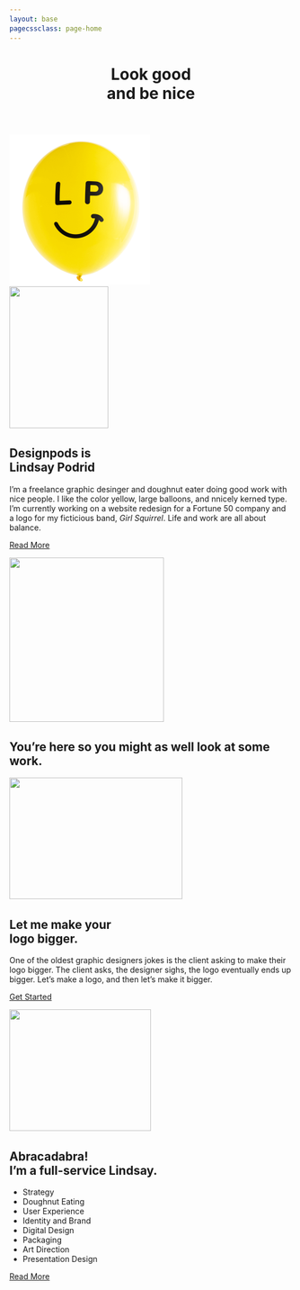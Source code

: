 ```yaml
---
layout: base
pagecssclass: page-home
---
```

<main>
  <header>
    <h1>Look good<br>
      and be nice</h1>
  </header>

  <div class="section-hometop">
    <img src="img/balloon_logo.png" width="250" height="267">
  </div>
  <div class="balloon-hero"></div>

  <section class="section-intro">
    <div class="intro-flex flex-reverse">
      <div class="center-image"><img src="{{ site.baseurl }}/img/me_thinking.svg" width="176" height="252" class="it-me"></div>
      <div class="intro-text">
        <h2>Designpods is<br>
        Lindsay Podrid</h2>
        <p>I&rsquo;m a freelance graphic desinger and doughnut eater doing good work with nice people. I like the color yellow, large balloons, and nnicely kerned type. I&rsquo;m currently working on a website redesign for a Fortune 50 company and a logo for my ficticious band, <em>Girl Squirrel</em>. Life and work are all about balance.</p>
        <p><a href="{{ site.baseurl }}/about" class="continue-link pink-link">Read More</a></p>
      </div>
    </div>
  </section>

  <section class="section-work-teaser">
    <div class="intro-flex">
      <div class="center-image"><img src="{{ site.baseurl }}/img/doughnut_fallback.jpg" width="275" height="292"></div>
      <div class="intro-text">
        <h2>You’re here so you might as well look at some work.</h2>
      </div>
    </div>
  </section>

  <section class="section-work">
    <div class="intro-flex">
      <div class="center-image"><img src="{{ site.baseurl }}/img/logo_bigger.svg" width="308" height="216"></div>
      <div>
        <h2>Let me make your<br>logo bigger.</h2>
        <p>One of the oldest graphic designers jokes is the client asking to make their logo bigger. The client asks, the designer sighs, the logo eventually ends up bigger. Let’s make a logo, and then let’s make it bigger.</p>
        <p><a href="{{ site.baseurl }}/about" class="continue-link pink-link">Get Started</a></p>
      </div>
    </div>
  </section>

  <section class="section-fullservice">
    <div class="intro-flex">
      <div class="center-image magic-hat"><img src="{{ site.baseurl }}/img/rabbit_hat.svg" width="252" height="216"></div>
      <div>
        <h2>Abracadabra!<br>
          I&rsquo;m a full-service Lindsay.</h2>
        <ul>
          <li>Strategy</li>
          <li>Doughnut Eating</li>
          <li>User Experience</li>
          <li>Identity and Brand</li>
          <li>Digital Design</li>
          <li>Packaging</li>
          <li>Art Direction</li>
          <li>Presentation Design</li>
        </ul>
        <p><a href="{{ site.baseurl }}/services" class="continue-link">Read More</a></p>
      </div>
    </div>
  </section>
</main>
